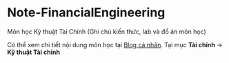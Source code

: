 # Note-FinancialEngineering
Môn học Kỹ thuật Tài Chính (Ghi chú kiến thức, lab và đồ án môn học)

Có thể xem chi tiết nội dung môn học tại [Blog cá nhân](https://hoaan22.github.io/). Tại mục **Tài chính** → **Kỹ thuật Tài chính**
